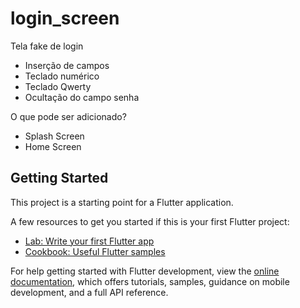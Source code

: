 # login_screen

Tela fake de login

- Inserção de campos
- Teclado numérico
- Teclado Qwerty
- Ocultação do campo senha


O que pode ser adicionado?

- Splash Screen
- Home Screen

## Getting Started

This project is a starting point for a Flutter application.

A few resources to get you started if this is your first Flutter project:

- [Lab: Write your first Flutter app](https://docs.flutter.dev/get-started/codelab)
- [Cookbook: Useful Flutter samples](https://docs.flutter.dev/cookbook)

For help getting started with Flutter development, view the
[online documentation](https://docs.flutter.dev/), which offers tutorials,
samples, guidance on mobile development, and a full API reference.
